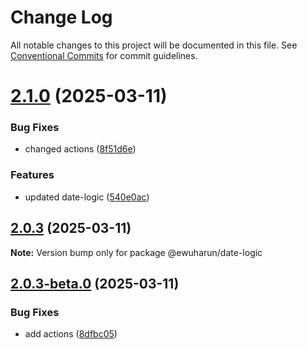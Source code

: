 # Change Log

All notable changes to this project will be documented in this file.
See [Conventional Commits](https://conventionalcommits.org) for commit guidelines.

# [2.1.0](https://github.com/ewuharun/monorepo/compare/@ewuharun/date-logic@2.0.3...@ewuharun/date-logic@2.1.0) (2025-03-11)


### Bug Fixes

* changed actions ([8f51d6e](https://github.com/ewuharun/monorepo/commit/8f51d6ef308c98bd2c813751d684cd0c8730cb51))


### Features

* updated date-logic ([540e0ac](https://github.com/ewuharun/monorepo/commit/540e0acbde7808c700b2ebc0f52a9e71f25e2f2c))





## [2.0.3](https://github.com/ewuharun/monorepo/compare/@ewuharun/date-logic@2.0.3-beta.0...@ewuharun/date-logic@2.0.3) (2025-03-11)

**Note:** Version bump only for package @ewuharun/date-logic





## [2.0.3-beta.0](https://github.com/ewuharun/monorepo/compare/@ewuharun/date-logic@2.0.2...@ewuharun/date-logic@2.0.3-beta.0) (2025-03-11)


### Bug Fixes

* add actions ([8dfbc05](https://github.com/ewuharun/monorepo/commit/8dfbc050ae9b7bd526fd7929574380781848bb26))
